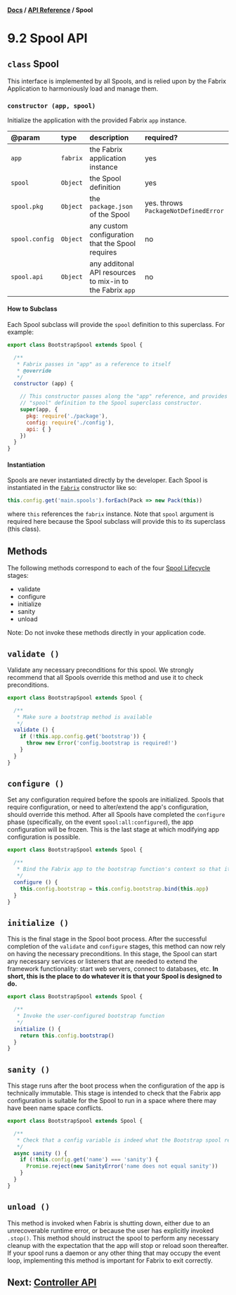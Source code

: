 #### [Docs](../) / [API Reference](./) / Spool

# 9.2 Spool API

## `class` Spool

This interface is implemented by all Spools, and is relied upon by the Fabrix Application to harmoniously load and manage them.

### `constructor (app, spool)`

Initialize the application with the provided Fabrix `app` instance.

| @param | type | description | required? |
|:---|:---|:---|:---|
| `app` | `fabrix` | the Fabrix application instance | yes |
| `spool` | `Object` | the Spool definition | yes |
| `spool.pkg` | `Object` | the `package.json` of the Spool | yes. throws `PackageNotDefinedError` |
| `spool.config` | `Object` | any custom configuration that the Spool requires | no |
| `spool.api` | `Object` | any additonal API resources to mix-in to the Fabrix `app` | no |

#### How to Subclass

Each Spool subclass will provide the `spool` definition to this superclass. For example:

```js
export class BootstrapSpool extends Spool {

  /**
   * Fabrix passes in "app" as a reference to itself
   * @override
   */
  constructor (app) {

    // This constructor passes along the "app" reference, and provides its own custom
    // "spool" definition to the Spool superclass constructor.
    super(app, {
      pkg: require('./package'),
      config: require('./config'),
      api: { }
    })
  }
}
```

#### Instantiation

Spools are never instantiated directly by the developer. Each Spool is instantiated in the [`Fabrix`](../fabrix.md) constructor like so:
```js
this.config.get('main.spools').forEach(Pack => new Pack(this))
```
where `this` references the `fabrix` instance. Note that `spool` argument is required here because the Spool subclass will provide this to its superclass (this class).

## Methods

The following methods correspond to each of the four [Spool Lifecycle](./build/spool.md) stages:
- validate
- configure
- initialize
- sanity
- unload

Note: Do not invoke these methods directly in your application code.

## `validate ()`

Validate any necessary preconditions for this spool. We strongly recommend that all Spools override this method and use it to check preconditions.

```js
export class BootstrapSpool extends Spool {

  /**
   * Make sure a bootstrap method is available
   */
  validate () {
    if (!this.app.config.get('bootstrap')) {
      throw new Error('config.bootstrap is required!')
    }
  }
}
```

## `configure ()`

Set any configuration required before the spools are initialized. Spools that require configuration, or need to alter/extend the app's configuration, should override this method. After all Spools have completed the `configure` phase (specifically, on the event `spool:all:configured`), the app configuration will be frozen. This is the last stage at which modifying app configuration is possible.

```js
export class BootstrapSpool extends Spool {

  /**
   * Bind the Fabrix app to the bootstrap function's context so that it can fire events.
   */
  configure () {
    this.config.bootstrap = this.config.bootstrap.bind(this.app)
  }
}
```

## `initialize ()`

This is the final stage in the Spool boot process. After the successful completion of the `validate` and `configure` stages, this method can now rely on having the necessary preconditions. In this stage, the Spool can start any necessary services or listeners that are needed to extend the framework functionality: start web servers, connect to databases, etc. **In short, this is the place to do whatever it is that your Spool is designed to do.**


```js
export class BootstrapSpool extends Spool {

  /**
   * Invoke the user-configured bootstrap function
   */
  initialize () {
    return this.config.bootstrap()
  }
}
```

## `sanity ()`
This stage runs after the boot process when the configuration of the app is technically immutable. This stage is intended to check that the Fabrix app configuration is suitable for the Spool to run in a space where there may have been name space conflicts.

```js
export class BootstrapSpool extends Spool {

  /**
   * Check that a config variable is indeed what the Bootstrap spool requires after the other lifecycle stages.
   */
  async sanity () {
    if (!this.config.get('name') === 'sanity') {
      Promise.reject(new SanityError('name does not equal sanity'))
    }
  }
}
```


## `unload ()`

This method is invoked when Fabrix is shutting down, either due to an unrecoverable runtime error, or because the user has explicitly invoked `.stop()`. This method should instruct the spool to perform any necessary cleanup with the expectation that the app will stop or reload soon thereafter. If your spool runs a daemon or any other thing that may occupy the event loop, implementing this method is important for Fabrix to exit correctly.

## Next: [Controller API](controller.md)
